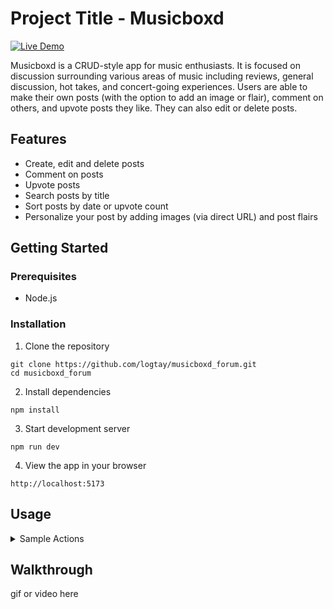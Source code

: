 # Project Title - Musicboxd
[![Live Demo](https://img.shields.io/badge/🚀%20Live%20Demo-Netlify-brightgreen)](https://illustrious-bienenstitch-0eaa5b.netlify.app/) 

Musicboxd is a CRUD-style app for music enthusiasts. It is focused on discussion surrounding various areas of music including reviews, general discussion, hot takes, and concert-going experiences. Users are able to make their own posts (with the option to add an image or flair), comment on others, and upvote posts they like. They can also edit or delete posts. 


## Features
- Create, edit and delete posts
- Comment on posts
- Upvote posts
- Search posts by title
- Sort posts by date or upvote count
- Personalize your post by adding images (via direct URL) and post flairs

## Getting Started
### Prerequisites 
- Node.js

### Installation
1. Clone the repository
```
git clone https://github.com/logtay/musicboxd_forum.git
cd musicboxd_forum
```

2. Install dependencies
```
npm install
```

3. Start development server
```
npm run dev
```

4. View the app in your browser
```
http://localhost:5173

```

## Usage

<details>
<summary>Sample Actions</summary>

- Create a Post
  - Title your post (required)
  - Optionally, include text, flair, or image
    - Upload image using direct URL

- Explore the Home Feed
  - View post summaries showing title, creation time, and upvote count
  - Sort posts by most recent or most upvoted

- Interact with posts
  - From the home feed, click a post to view its details
  - Comment on a post
  - Upvote a post
  - Edit or delete a post


- Customize Posts
  - Add flairs to personalize your post (Experience, Hot Take, Review, etc.)
  - Share images on your post using a direct URL


</details>

## Walkthrough
gif or video here

